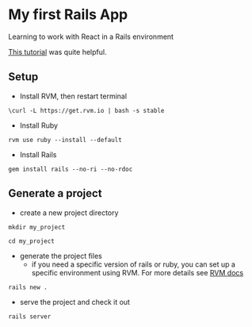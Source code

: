 # My first Rails App

Learning to work with React in a Rails environment

[This tutorial](http://railsapps.github.io/installrubyonrails-mac.html) was quite helpful.

## Setup
- Install RVM, then restart terminal

`\curl -L https://get.rvm.io | bash -s stable`
- Install Ruby

`rvm use ruby --install --default`
- Install Rails

`gem install rails --no-ri --no-rdoc`

## Generate a project
- create a new project directory

`mkdir my_project`

`cd my_project`

- generate the project files
	- if you need a specific version of rails or ruby, you can set up a specific environment using RVM. For more details see [RVM docs](https://rvm.io/gemsets/basics)

`rails new .`

- serve the project and check it out

`rails server`

